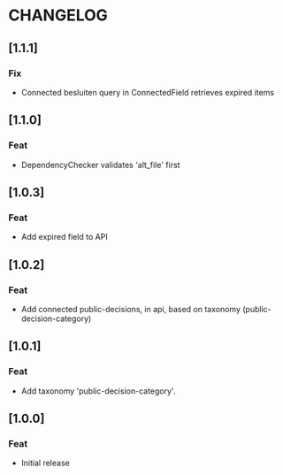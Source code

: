 # CHANGELOG

## [1.1.1]

### Fix

- Connected besluiten query in ConnectedField retrieves expired items

## [1.1.0]

### Feat

- DependencyChecker validates 'alt_file' first

## [1.0.3]

### Feat

- Add expired field to API

## [1.0.2]

### Feat

- Add connected public-decisions, in api, based on taxonomy (public-decision-category)

## [1.0.1]

### Feat

- Add taxonomy 'public-decision-category'.

## [1.0.0]

### Feat

- Initial release
